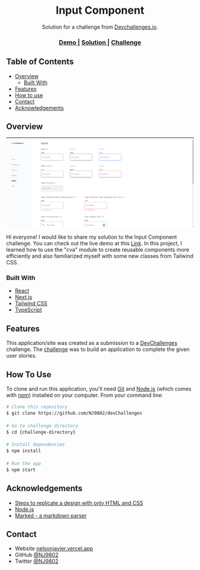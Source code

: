 <!-- Please update value in the {}  -->

<h1 align="center">Input Component</h1>

<div align="center">
   Solution for a challenge from  <a href="http://devchallenges.io" target="_blank">Devchallenges.io</a>.
</div>

<div align="center">
  <h3>
    <a href="https://devchinputcomponent.surge.sh/">
      Demo
    </a>
    <span> | </span>
    <a href="https://github.com/NJ9802/devChallenges">
      Solution
    </a>
    <span> | </span>
    <a href="https://devchallenges.io/challenges/ohgVTyJCbm5OZyTB2gNY">
      Challenge
    </a>
  </h3>
</div>

<!-- TABLE OF CONTENTS -->

## Table of Contents

- [Overview](#overview)
  - [Built With](#built-with)
- [Features](#features)
- [How to use](#how-to-use)
- [Contact](#contact)
- [Acknowledgements](#acknowledgements)

<!-- OVERVIEW -->

## Overview

![screenshot](Screenshot.png)

Hi everyone! I would like to share my solution to the Input Component challenge. You can check out the live demo at this [Link](https://devchinputcomponent.surge.sh/). In this project, I learned how to use the "cva" module to create reusable components more efficiently and also familiarized myself with some new classes from Tailwind CSS.

### Built With

<!-- This section should list any major frameworks that you built your project using. Here are a few examples.-->

- [React](https://react.dev/)
- [Next.js](https://nextjs.org/)
- [Tailwind CSS](https://tailwindcss.com/)
- [TypeScript](https://www.typescriptlang.org/)

## Features

<!-- List the features of your application or follow the template. Don't share the figma file here :) -->

This application/site was created as a submission to a [DevChallenges](https://devchallenges.io/challenges) challenge. The [challenge](https://devchallenges.io/challenges/ohgVTyJCbm5OZyTB2gNY) was to build an application to complete the given user stories.

## How To Use

<!-- This is an example, please update according to your application -->

To clone and run this application, you'll need [Git](https://git-scm.com) and [Node.js](https://nodejs.org/en/download/) (which comes with [npm](http://npmjs.com)) installed on your computer. From your command line:

```bash
# Clone this repository
$ git clone https://github.com/NJ9802/devChallenges

# Go to challenge directory
$ cd {challenge-directory}

# Install dependencies
$ npm install

# Run the app
$ npm start
```

## Acknowledgements

<!-- This section should list any articles or add-ons/plugins that helps you to complete the project. This is optional but it will help you in the future. For exmpale -->

- [Steps to replicate a design with only HTML and CSS](https://devchallenges-blogs.web.app/how-to-replicate-design/)
- [Node.js](https://nodejs.org/)
- [Marked - a markdown parser](https://github.com/chjj/marked)

## Contact

- Website [nelsonjavier.vercel.app](https://nelsonjavier.vercel.app)
- GitHub [@NJ9802](https://github.com/NJ9802)
- Twitter [@NJ9802](https://twitter.com/NJ9802)
